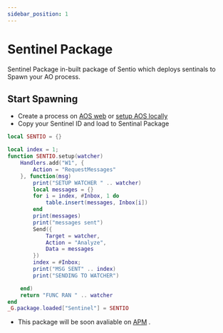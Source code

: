 ```yaml
---
sidebar_position: 1
---
```


# Sentinel Package

Sentinel Package in-built package of Sentio which deploys sentinals to Spawn your AO process. 


## Start Spawning

- Create a process on [AOS web](https://aosweb.arweave.net/) or [setup AOS locally](https://cookbook_ao.g8way.io/welcome/getting-started.html)
- Copy your Sentinel ID and load to Sentinal Package

```lua
local SENTIO = {}

local index = 1;
function SENTIO.setup(watcher)
    Handlers.add("W1", {
        Action = "RequestMessages"
    }, function(msg)
        print("SETUP WATCHER " .. watcher)
        local messages = {}
        for i = index, #Inbox, 1 do
            table.insert(messages, Inbox[i])
        end
        print(messages)
        print("messages sent")
        Send({
            Target = watcher,
            Action = "Analyze",
            Data = messages
        })
        index = #Inbox;
        print("MSG SENT" .. index)
        print("SENDING TO WATCHER")

    end)
    return "FUNC RAN " .. watcher
end
_G.package.loaded["Sentinel"] = SENTIO

```

- This package will be soon avaliable on [APM](https://apm.betteridea.dev/) .